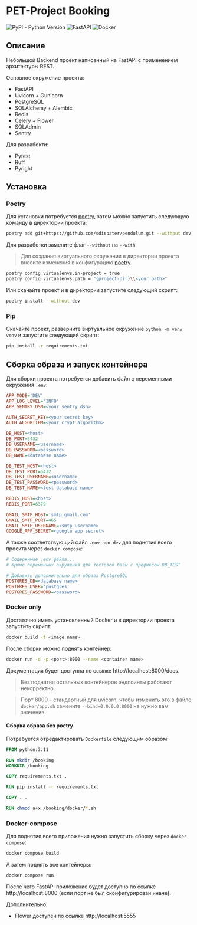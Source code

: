 # PET-Project Booking

![PyPI - Python Version](https://img.shields.io/pypi/pyversions/fastapi)
![FastAPI](https://img.shields.io/badge/FastAPI-04988b?style=flat&logo=fastapi&color=white)
![Docker](https://img.shields.io/badge/Docker-E5F2FC?style=flat&logo=docker&color=%23E5F2FC)

## Описание

Небольшой Backend проект написанный на FastAPI с применением архитектуры REST.

Основное окружение проекта:
- FastAPI
- Uvicorn + Gunicorn
- PostgreSQL
- SQLAlchemy + Alembic
- Redis
- Celery + Flower
- SQLAdmin
- Sentry

Для разрабокти:
- Pytest
- Ruff
- Pyright

## Установка

### Poetry

Для установки потребуется [poetry](https://python-poetry.org/docs/#installing-with-the-official-installer), затем можно запустить следующую команду в директории проекта:

```bash
poetry add git+https://github.com/sdispater/pendulum.git --without dev
```

Для разработки замените флаг `--without` на `--with`

>Для создания виртуального окружения в директории проекта внесите изменения в конфигурацию [poetry](https://python-poetry.org/docs/configuration/#virtualenvspath)
```bash
poetry config virtualenvs.in-project = true
poetry config virtualenvs.path = "{project-dir}\\<your path>"
```

Или скачайте проект и в директории запустите следующий скрипт:
```bash
poetry install --without dev
```

### Pip

Скачайте проект, разверните виртуальное окружение `python -m venv venv` и запустите следующий скрипт:
```bash
pip install -r requirements.txt
```

## Сборка образа и запуск контейнера

Для сборки проекта потребуется добавить файл с переменными окружения `.env`:
```ini
APP_MODE='DEV'
APP_LOG_LEVEL='INFO'
APP_SENTRY_DSN=<your sentry dsn>

AUTH_SECRET_KEY=<your secret key>
AUTH_ALGORITHM=<your crypt algorithm>

DB_HOST=<host>
DB_PORT=5432
DB_USERNAME=<username>
DB_PASSWORD=<password>
DB_NAME=<database name>

DB_TEST_HOST=<host>
DB_TEST_PORT=5432
DB_TEST_USERNAME=<username>
DB_TEST_PASSWORD=<password>
DB_TEST_NAME=<test database name>

REDIS_HOST=<host>
REDIS_PORT=6379

GMAIL_SMTP_HOST='smtp.gmail.com'
GMAIL_SMTP_PORT=465
GMAIL_SMTP_USERNAME=<smtp username>
GOOGLE_APP_SECRET=<google app secret>
```

А также соответствующий файл `.env-non-dev` для поднятия всего проекта через `docker compose`:
```ini
# Содержимое .env файла...
# Кроме переменных окружения для тестовой базы с префиксом DB_TEST

# Добавить дополнительно для образа PostgreSQL
POSTGRES_DB=<database name>
POSTGRES_USER='postgres'
POSTGRES_PASSWORD=<password>
```

### Docker only

Достаточно иметь установленный Docker и в директории проекта запустить скрипт:
```bash
docker build -t <image name> .
```

После сборки можно поднять контейнер:
```bash
docker run -d -p <port>:8000 --name <container name>
```

Документация будет доступна по ссылке http://localhost:8000/docs.

>Без поднятия остальных контейнеров эндпоинты работают некорректно.

>Порт 8000 &ndash; стандартный для uvicorn, чтобы изменить это в файле `docker/app.sh` замените `--bind=0.0.0.0:8000` на нужно вам значение.  

#### Сборка образа без poetry

Потребуется отредактировать `Dockerfile` следующим образом:
```dockerfile
FROM python:3.11

RUN mkdir /booking
WORKDIR /booking

COPY requirements.txt .

RUN pip install -r requirements.txt

COPY . .

RUN chmod a+x /booking/docker/*.sh
```

### Docker-compose

Для поднятия всего приложения нужно запустить сборку через `docker compose`:
```bash
docker compose build
```

А затем поднять все контейнеры:
```bash
docker compose run
```

После чего FastAPI приложение будет доступно по ссылке http://localhost:8000 (если порт не был сконфигурирован иначе).

Дополнительно:
- Flower доступен по ссылке http://localhost:5555